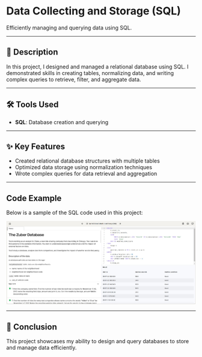 # Data Collecting and Storage (SQL)  
Efficiently managing and querying data using SQL.  

---

## 📂 Description  
In this project, I designed and managed a relational database using SQL. I demonstrated skills in creating tables, normalizing data, and writing complex queries to retrieve, filter, and aggregate data.  

---

## 🛠️ Tools Used  
- **SQL**: Database creation and querying  

---

## ✨ Key Features  
- Created relational database structures with multiple tables  
- Optimized data storage using normalization techniques  
- Wrote complex queries for data retrieval and aggregation  

---

## Code Example  
Below is a sample of the SQL code used in this project:  

![SQL Code Example](images/sql-code-sample.jpg)

---

## 📌 Conclusion  
This project showcases my ability to design and query databases to store and manage data efficiently.  
